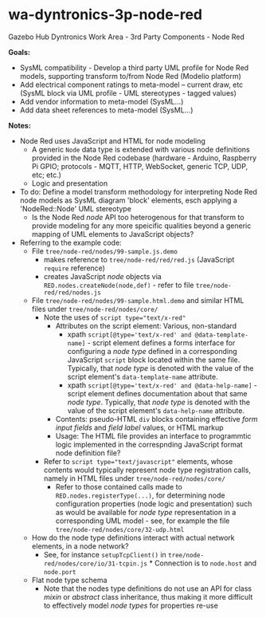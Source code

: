 wa-dyntronics-3p-node-red
=========================

Gazebo Hub Dyntronics Work Area - 3rd Party Components - Node Red

**Goals:**

* SysML compatibility - Develop a third party UML profile for Node Red models, supporting transform to/from Node Red  (Modelio platform)
* Add electrical component ratings to meta-model – current draw, etc (SysML block via UML profile - UML stereotypes - tagged values)
* Add vendor information to meta-model (SysML...)
* Add data sheet references to meta-model (SysML...)

**Notes:**

* Node Red uses JavaScript and HTML for node modeling
    * A generic `Node` data type is extended with various node definitions provided in the Node Red codebase (hardware - Arduino, Raspberry Pi GPIO; protocols - MQTT, HTTP, WebSocket, generic TCP, UDP, etc; etc.)
    * Logic and presentation
* To do: Define a model transform methodology for interpreting Node Red node models as SysML diagram 'block' elements, esch applying a 'NodeRed::Node' UML stereotype
    * Is the Node Red _node_ API too heterogenous for that transform to provide modeling for any more speicific qualities beyond a generic mapping of UML elements to JavaScript objects?
* Referring to the example code:
    * File `tree/node-red/nodes/99-sample.js.demo`
        * makes reference to `tree/node-red/red/red.js` (JavaScript `require` reference)
        * creates JavaScript _node_ objects via `RED.nodes.createNode(node,def)` - refer to file `tree/node-red/red/nodes.js`
    * File `tree/node-red/nodes/99-sample.html.demo` and similar HTML files under `tree/node-red/nodes/core/`
        * Note the uses of `script type="text/x-red"`
            * Attributes on the script element: Various, non-standard
                * xpath
                  `script[@type='text/x-red' and @data-template-name]` -
                  script element defines a forms interface for
                  configuring a _node type_ defined in a corresponding
                  JavaScript `script` block located within the same
                  file. Typically, that _node type_ is denoted with
                  the value of the script element's
                  `data-template-name` attribute.
                * xpath
                  `script[@type='text/x-red' and @data-help-name]` -
                  script element defines documentation about that same
                  _node type_. Typically, that _node type_ is denoted with
                  the value of the script element's `data-help-name`
                  attribute.
            * Contents: pseudo-HTML `div` blocks containing effective _form input fields_ and _field label_ values, or HTML markup
            * Usage: The HTML file provides an interface to programmtic logic implemented in the correspnding JavaScript format node definition file?
        * Refer to `script type="text/javascript"` elements, whose contents would typically represent node type registration calls, namely in HTML files under `tree/node-red/nodes/core/`
            * Refer to those contained calls made to `RED.nodes.registerType(...)`, for determining node configuration properties (node logic and presentation) such as would be available for _node type_ representation in a corresponding UML model - see, for example the file `tree/node-red/nodes/core/32-udp.html`
    * How do the node type definitions interact with actual network
      elements, in a node network?
        * See, for instance `setupTcpClient()` in
          `tree/node-red/nodes/core/io/31-tcpin.js`
                    * Connection is to `node.host` and `node.port`
    * Flat node type schema
        * Note that the nodes type definitions do not use an API for
          class _mixin_ or _abstract_ class inheritance, thus making
          it more difficult to effectively model _node types_ for
          properties re-use
